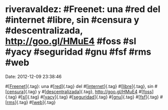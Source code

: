riveravaldez: \#Freenet: una \#red del \#internet \#libre, sin \#censura y \#descentralizada, http://goo.gl/HMuE4 \#foss \#sl \#yacy \#seguridad \#gnu \#fsf \#rms \#web
========================================================================================================================================================================

Date: 2012-12-09 23:38:46

\#[[Freenet](http://identi.ca/tag/freenet)]{.tag}: una
\#[[red](http://identi.ca/tag/red)]{.tag} del
\#[[internet](http://identi.ca/tag/internet)]{.tag}
\#[[libre](http://identi.ca/tag/libre)]{.tag}, sin
\#[[censura](http://identi.ca/tag/censura)]{.tag} y
\#[[descentralizada](http://identi.ca/tag/descentralizada)]{.tag},
<http://goo.gl/HMuE4> \#[[foss](http://identi.ca/tag/foss)]{.tag}
\#[[sl](http://identi.ca/tag/sl)]{.tag}
\#[[yacy](http://identi.ca/tag/yacy)]{.tag}
\#[[seguridad](http://identi.ca/tag/seguridad)]{.tag}
\#[[gnu](http://identi.ca/tag/gnu)]{.tag}
\#[[fsf](http://identi.ca/tag/fsf)]{.tag}
\#[[rms](http://identi.ca/tag/rms)]{.tag}
\#[[web](http://identi.ca/tag/web)]{.tag}

